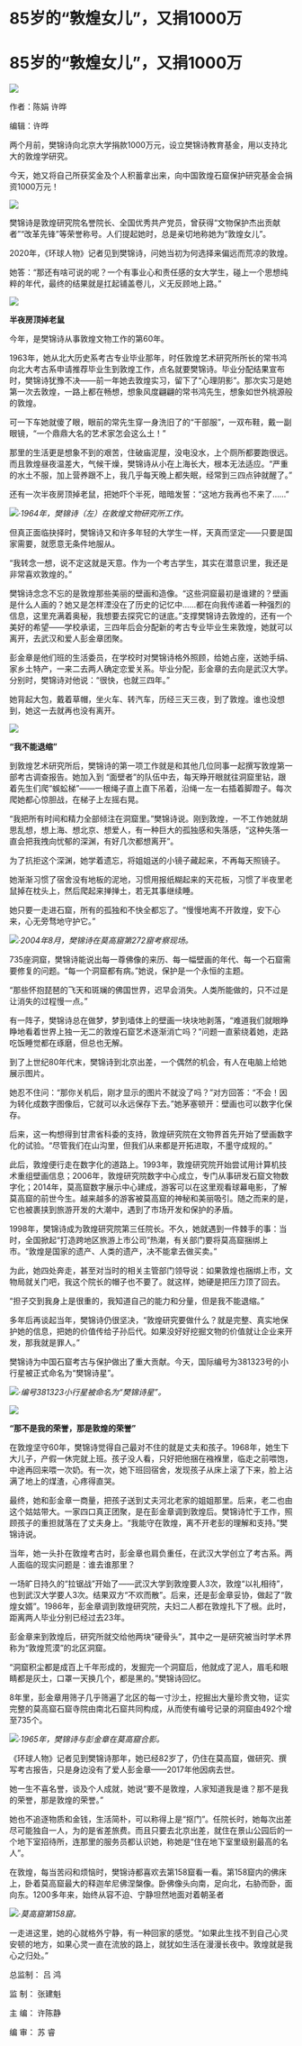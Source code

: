 # 85岁的“敦煌女儿”，又捐1000万

# 85岁的“敦煌女儿”，又捐1000万

![](https://inews.gtimg.com/news_bt/Os2tIi0wGMju9uc6GH5HozGDkuWxmrEJZ5bDJzxDofpXcAA/1000)

作者：陈娟 许晔

编辑：许晔

两个月前，樊锦诗向北京大学捐款1000万元，设立樊锦诗教育基金，用以支持北大的敦煌学研究。

今天，她又将自己所获奖金及个人积蓄拿出来，向中国敦煌石窟保护研究基金会捐资1000万元！

![](https://inews.gtimg.com/news_bt/OAi81yESuhyuUNFNbrmXI3PEPArSuwmcGG542-erKbWjEAA/1000)

樊锦诗是敦煌研究院名誉院长、全国优秀共产党员，曾获得“文物保护杰出贡献者”“改革先锋”等荣誉称号。人们提起她时，总是亲切地称她为“敦煌女儿”。

2020年，《环球人物》记者见到樊锦诗，问她当初为何选择来偏远而荒凉的敦煌。

她答：“那还有啥可说的呢？一个有事业心和责任感的女大学生，碰上一个思想纯粹的年代，最终的结果就是扛起铺盖卷儿，义无反顾地上路。”

![](https://inews.gtimg.com/news_bt/OtsHPVJQPMBQmGEFZBxQQMpDLN9iV0ffmKVtrXOPjTRq4AA/1000)

**半夜房顶掉老鼠**

今年，是樊锦诗从事敦煌文物工作的第60年。

1963年，她从北大历史系考古专业毕业那年，时任敦煌艺术研究所所长的常书鸿向北大考古系申请推荐毕业生到敦煌工作，点名就要樊锦诗。毕业分配结果宣布时，樊锦诗犹豫不决——前一年她去敦煌实习，留下了“心理阴影”。那次实习是她第一次去敦煌，一路上都在畅想，想象风度翩翩的常书鸿先生，想象如世外桃源般的敦煌。

可一下车她就傻了眼，眼前的常先生穿一身洗旧了的“干部服”，一双布鞋，戴一副眼镜，“一个鼎鼎大名的艺术家怎会这么土！”

那里的生活更是想象不到的艰苦，住破庙泥屋，没电没水，上个厕所都要跑很远。而且敦煌昼夜温差大，气候干燥，樊锦诗从小在上海长大，根本无法适应。“严重的水土不服，加上营养跟不上，我几乎每天晚上都失眠，经常到三四点钟就醒了。”

还有一次半夜房顶掉老鼠，把她吓个半死，暗暗发誓：“这地方我再也不来了……”

![](https://inews.gtimg.com/news_bt/O0xXkMA56UxMIFUIUdQGB81Oq9-HsI2YnjJfnnQQSETp4AA/1000)_·1964年，樊锦诗（左）在敦煌文物研究所工作。_

但真正面临抉择时，樊锦诗又和许多年轻的大学生一样，天真而坚定——只要是国家需要，就愿意无条件地服从。

“我转念一想，说不定这就是天意。作为一个考古学生，其实在潜意识里，我还是非常喜欢敦煌的。”

樊锦诗念念不忘的是敦煌那些美丽的壁画和造像。“这些洞窟最初是谁建的？壁画是什么人画的？她又是怎样湮没在了历史的记忆中……都在向我传递着一种强烈的信息，这里充满着奥秘，我想要去探究它的谜底。”支撑樊锦诗去敦煌的，还有一个美好的希望——学校承诺，三四年后会分配新的考古专业毕业生来敦煌，她就可以离开，去武汉和爱人彭金章团聚。

彭金章是他们班的生活委员，在学校时对樊锦诗格外照顾，给她占座，送她手绢、家乡土特产，一来二去两人确定恋爱关系。毕业分配，彭金章的去向是武汉大学。分别时，樊锦诗对他说：“很快，也就三四年。”

她背起大包，戴着草帽，坐火车、转汽车，历经三天三夜，到了敦煌。谁也没想到，她这一去就再也没有离开。

![](https://inews.gtimg.com/news_bt/ONWrIL2i84Lrq42bw4xfPyxwapqRvfuLYl6-jzHmKmsZEAA/1000)

**“我不能退缩”**

到敦煌艺术研究所后，樊锦诗的第一项工作就是和其他几位同事一起撰写敦煌第一部考古调查报告。她加入到
“面壁者”的队伍中去，每天睁开眼就往洞窟里钻，跟着先生们爬“蜈蚣梯”——一根绳子直上直下吊着，沿绳一左一右插着脚蹬子。每次爬她都心惊胆战，在梯子上左摇右晃。

“我把所有时间和精力全部倾注在洞窟里。”樊锦诗说。刚到敦煌，一不工作她就胡思乱想，想上海、想北京、想爱人，有一种巨大的孤独感和失落感，“这种失落一直会把我拽向忧郁的深渊，有好几次都想离开”。

为了抗拒这个深渊，她学着遗忘，将姐姐送的小镜子藏起来，不再每天照镜子。

她渐渐习惯了宿舍没有地板的泥地，习惯用报纸糊起来的天花板，习惯了半夜里老鼠掉在枕头上，然后爬起来掸掸土，若无其事继续睡。

她只要一走进石窟，所有的孤独和不快全都忘了。“慢慢地离不开敦煌，安下心来，心无旁骛地守护它。”

![](https://inews.gtimg.com/news_bt/Osh8oe1JTOQcFJd1gb_F3eVKr204i5e_eSgLfNDR_aAaIAA/1000)_·2004年8月，樊锦诗在莫高窟第272窟考察现场。_

735座洞窟，樊锦诗能说出每一尊佛像的来历、每一幅壁画的年代、每一个石窟需要修复的问题。“每一个洞窟都有病。”她说，保护是一个永恒的主题。

“那些怀抱琵琶的飞天和斑斓的佛国世界，迟早会消失。人类所能做的，只不过是让消失的过程慢一点。”

有一阵子，樊锦诗总在做梦，梦到墙体上的壁画一块块地剥落，“难道我们就眼睁睁地看着世界上独一无二的敦煌石窟艺术逐渐消亡吗？”问题一直萦绕着她，走路吃饭睡觉都在琢磨，但总也无解。

到了上世纪80年代末，樊锦诗到北京出差，一个偶然的机会，有人在电脑上给她展示图片。

她忍不住问：“那你关机后，刚才显示的图片不就没了吗？”对方回答：“不会！因为转化成数字图像后，它就可以永远保存下去。”她茅塞顿开：壁画也可以数字化保存。

后来，这一构想得到甘肃省科委的支持，敦煌研究院在文物界首先开始了壁画数字化的试验。“尽管我们在山沟里，但我们从来都是开拓进取，不墨守成规的。”

此后，敦煌便行走在数字化的道路上。1993年，敦煌研究院开始尝试用计算机技术重组壁画信息；2006年，敦煌研究院数字中心成立，专门从事研发石窟文物数字化；2014年，莫高窟数字展示中心建成，游客可以在这里观看球幕电影，了解莫高窟的前世今生。越来越多的游客被莫高窟的神秘和美丽吸引。随之而来的是，它也被裹挟到旅游开发的大潮中，遇到了市场开发和保护的矛盾。

1998年，樊锦诗成为敦煌研究院第三任院长。不久，她就遇到一件棘手的事：当时，全国掀起“打造跨地区旅游上市公司”热潮，有关部门要将莫高窟捆绑上市。“敦煌是国家的遗产、人类的遗产，决不能拿去做买卖。”

为此，她四处奔走，甚至对当时的相关主管部门领导说：如果敦煌也捆绑上市，文物局就关门吧，我这个院长的帽子也不要了。就这样，她硬是把压力顶了回去。

“担子交到我身上是很重的，我知道自己的能力和分量，但是我不能退缩。”

多年后再谈起当年，樊锦诗仍很坚决，“敦煌研究要做什么？就是完整、真实地保护她的信息，把她的价值传给子孙后代。如果没好好挖掘文物的价值就让企业来开发，那我就是罪人。”

樊锦诗为中国石窟考古与保护做出了重大贡献。今天，国际编号为381323号的小行星被正式命名为“樊锦诗星”。

![](https://inews.gtimg.com/news_bt/OdZCWKBlwPpVjVm1t_Dl-_2OHoRi9nnM1vokNh8-oAUNQAA/1000)_·编号381323小行星被命名为“樊锦诗星”。_

![](https://inews.gtimg.com/news_bt/OnTQxGQSxeK8IwOfFzoRR8EJCv1Gp7qOnf72FTrsbAgJgAA/1000)

**“那不是我的荣誉，那是敦煌的荣誉”**

在敦煌坚守60年，樊锦诗觉得自己最对不住的就是丈夫和孩子。1968年，她生下大儿子，产假一休完就上班。孩子没人看，只好把他捆在襁褓里，临走之前喂饱，中途再回来喂一次奶。有一次，她下班回宿舍，发现孩子从床上滚了下来，脸上沾满了地上的煤渣，心疼得直哭。

最终，她和彭金章一商量，把孩子送到丈夫河北老家的姐姐那里。后来，老二也由这个姑姑带大。一家四口真正团聚，是在彭金章调到敦煌后。樊锦诗忙于工作，照顾孩子的重担就落在了丈夫身上。“我能守在敦煌，离不开老彭的理解和支持。”樊锦诗说。

当年，她一头扑在敦煌考古时，彭金章也肩负重任，在武汉大学创立了考古系。两人面临的现实问题是：谁去谁那里？

一场旷日持久的“拉锯战”开始了——武汉大学到敦煌要人3次，敦煌“以礼相待”，也到武汉大学要人3次。结果双方“不欢而散”。后来，还是彭金章妥协，做起了“敦煌女婿”。1986年，彭金章调到敦煌研究院，夫妇二人都在敦煌扎下了根。此时，距离两人毕业分别已经过去23年。

彭金章来到敦煌后，研究所就交给他两块“硬骨头”，其中之一是研究被当时学术界称为“敦煌荒漠”的北区洞窟。

“洞窟积尘都是成百上千年形成的，发掘完一个洞窟后，他就成了泥人，眉毛和眼睛都是灰土，口罩一天换几个，都是黑的。”樊锦诗回忆。

8年里，彭金章用筛子几乎筛遍了北区的每一寸沙土，挖掘出大量珍贵文物，证实完整的莫高窟石窟寺院由南北石窟共同构成，从而使有编号记录的洞窟由492个增至735个。

![](https://inews.gtimg.com/news_bt/Owqi4xweGv_tqaJXccOACntqQwnUbDtEvAH0zs7_UKfPgAA/1000)_·1965年，樊锦诗与彭金章在莫高窟合影。_

《环球人物》记者见到樊锦诗那年，她已经82岁了，仍住在莫高窟，做研究、撰写考古报告，只是身边没有了爱人彭金章——2017年他因病去世。

她一生不喜名誉，谈及个人成就，她说“要不是敦煌，人家知道我是谁？那不是我的荣誉，那是敦煌的荣誉。”

她也不追逐物质和金钱，生活简朴，可以称得上是“抠门”。任院长时，她每次出差尽可能独自一人，为的是省差旅费。而且只要去北京出差，就住在景山公园后的一个地下室招待所，连那里的服务员都认识她，称她是“住在地下室里级别最高的名人”。

在敦煌，每当苦闷和烦恼时，樊锦诗都喜欢去第158窟看一看。第158窟内的佛床上，卧着莫高窟最大的释迦牟尼佛涅槃像。卧佛像头向南，足向北，右胁而卧，面向东。1200多年来，始终从容不迫、宁静坦然地面对着朝圣者

![](https://inews.gtimg.com/news_bt/OTgPEtl1BuvngfpuM5VCPxXnCEG524TNVk0ftRojUud9EAA/1000)_·莫高窟第158窟。_

一走进这里，她的心就格外宁静，有一种回家的感觉。“如果此生找不到自己心灵安顿的地方，如果心灵一直在流放的路上，就犹如生活在漫漫长夜中。敦煌就是我心之归处。”

总监制： 吕 鸿

监 制： 张建魁

主 编： 许陈静

编 审： 苏 睿

